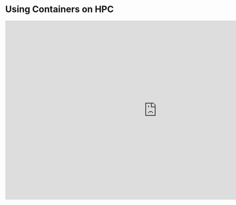 # Using Containers on HPC

<iframe src="https://docs.google.com/presentation/d/e/2PACX-1vRqcEPcx3N3tZtHlemuRoktVhRT-b3MQyVi8S7SJkzbCKWEt45hF3oeMyB6WHZA9WJsjeHcpsD_I_ao/embed?start=false&loop=false&delayms=3000" frameborder="0" width="960" height="569" allowfullscreen="true" mozallowfullscreen="true" webkitallowfullscreen="true"></iframe>
